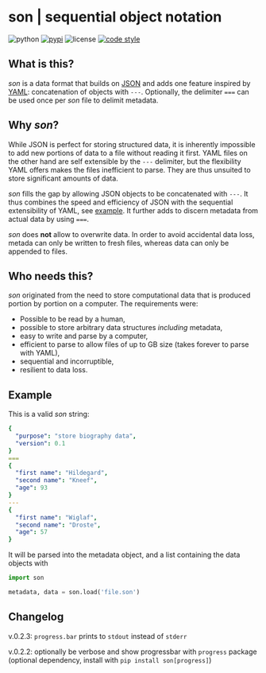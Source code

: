 son | sequential object notation
===

![python](https://img.shields.io/badge/python-3.5--3.7-lightgrey.svg?style=flat-square)
[![pypi](https://img.shields.io/pypi/v/son.svg?style=flat-square)](https://pypi.org/project/son/)
![license](https://img.shields.io/pypi/l/son.svg?color=red&style=flat-square)
[![code style](https://img.shields.io/badge/code%20style-black-202020.svg?style=flat-square)](https://github.com/ambv/black)


## What is this?
_son_ is a data format that builds on [JSON](https://www.json.org/) and adds one 
feature inspired by [YAML](https://yaml.org/): concatenation of objects with 
`---`.  Optionally, the delimiter `===` can be used once per _son_ file to delimit 
metadata.

## Why _son_?
While JSON is perfect for storing structured data, it is inherently impossible
to add new portions of data to a file without reading it first. YAML files on 
the other hand are self extensible by the `---` delimiter, but the flexibility 
YAML offers makes the files inefficient to parse. They are thus unsuited to 
store significant amounts of data.

_son_ fills the gap by allowing JSON objects to be concatenated with `---`. It
thus combines the speed and efficiency of JSON with the sequential extensibility
of YAML, see [example](#Example). It further adds to discern metadata from 
actual data by using `===`.

_son_ does **not** allow to overwrite data. In order to avoid accidental data loss,
metada can only be written to fresh files, whereas data can only be appended to files.

## Who needs this?
_son_ originated from the need to store computational data that is produced
portion by portion on a computer. The requirements were:
- Possible to be read by a human,
- possible to store arbitrary data structures _including_ metadata,
- easy to write and parse by a computer,
- efficient to parse to allow files of up to GB size (takes forever to parse with YAML),
- sequential and incorruptible,
- resilient to data loss.

## Example
This is a valid _son_ string:
```yaml
{
  "purpose": "store biography data",
  "version": 0.1
}
===
{
  "first name": "Hildegard",
  "second name": "Kneef",
  "age": 93
}
---
{
  "first name": "Wiglaf",
  "second name": "Droste",
  "age": 57
}
```
It will be parsed into the metadata object, and a list containing the data objects with
```python
import son

metadata, data = son.load('file.son')
```

## Changelog
v.0.2.3: `progress.bar` prints to `stdout` instead of `stderr`

v.0.2.2: optionally be verbose and show progressbar with `progress` package (optional dependency, install with `pip install son[progress]`)
